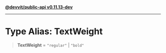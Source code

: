 [**@devvit/public-api v0.11.13-dev**](../../../../../../README.md)

---

# Type Alias: TextWeight

> **TextWeight** = `"regular"` \| `"bold"`

